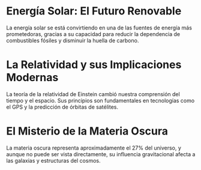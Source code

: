 # Energía Solar: El Futuro Renovable

La energía solar se está convirtiendo en una de las fuentes de energía más prometedoras, gracias a su capacidad para reducir la dependencia de combustibles fósiles y disminuir la huella de carbono.
# La Relatividad y sus Implicaciones Modernas

La teoría de la relatividad de Einstein cambió nuestra comprensión del tiempo y el espacio. Sus principios son fundamentales en tecnologías como el GPS y la predicción de órbitas de satélites.
# El Misterio de la Materia Oscura

La materia oscura representa aproximadamente el 27% del universo, y aunque no puede ser vista directamente, su influencia gravitacional afecta a las galaxias y estructuras del cosmos.
